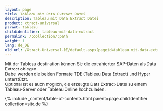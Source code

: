 ```yaml
---
layout: page
title: Tableau mit Data Extract Datei
description: Tableau mit Data Extract Datei
product: xtract-universal
parent: tableau
childidentifier: tableau-mit-data-extract
permalink: /:collection/:path
weight: 1
lang: de_DE
old_url: /Xtract-Universal-DE/default.aspx?pageid=tableau-mit-data-extract
---
```


Mit der Tableau destination können Sie die extrahierten SAP-Daten als Data Extract ablegen. <br>
Dabei werden die beiden Formate TDE (Tableau Data Extract) und Hyper unterstützt.<br>
Optional ist es auch möglich, die erzeugte Data Extract-Datei zu einem Tableau-Server oder Tableau Online hochzuladen.


{% include _content/table-of-contents.html parent=page.childidentifier collection=site.de %}